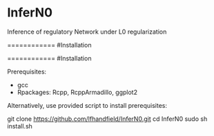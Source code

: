 # InferN0
Inference of regulatory Network under L0 regularization

============
#Installation


============
#Installation

Prerequisites:
  - gcc
  - Rpackages: Rcpp, RcppArmadillo, ggplot2

Alternatively, use provided script to install prerequisites:

  git clone https://github.com/lfhandfield/InferN0.git
  cd InferN0
  sudo sh install.sh
